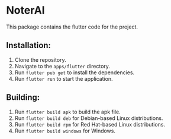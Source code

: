 # NoterAI

This package contains the flutter code for the project.

## Installation:

1. Clone the repository.
2. Navigate to the `apps/flutter` directory.
3. Run `flutter pub get` to install the dependencies.
4. Run `flutter run` to start the application.

## Building:

1. Run `flutter build apk` to build the apk file.
2. Run `flutter build deb` for Debian-based Linux distributions.
3. Run `flutter build rpm` for Red Hat-based Linux distributions.
4. Run `flutter build windows` for Windows.
